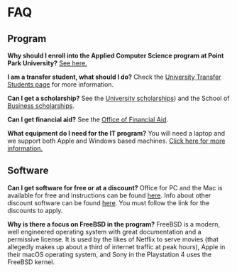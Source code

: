 # FAQ

## Program

**Why should I enroll into the Applied Computer Science program at Point Park University?**
[See here.](why)

**I am a transfer student, what should I do?**
Check the [University Transfer Students page](http://www.pointpark.edu/Admissions/Undergraduate/TransferStudents) for more information.

**Can I get a scholarship?**
See the [University scholarships](https://www.pointpark.edu/admissions/financialaid/typesoffinancialaid/scholarships/pointparkscholarships/businessartssciencescommscholarships)) and the School of [Business scholarships](https://www.pointpark.edu/academics/schools/business/undergraduateprogram/other-programs-and-scholarships/undergraduate-business-scholarships/index).

**Can I get financial aid?**
See the [Office of Financial Aid](http://www.pointpark.edu/About/TuitionCosts/FinancialAid).

**What equipment do I need for the IT program?**
You will need a laptop and we support both Apple and Windows based machines. [Click here for more information.](equipment)

## Software

**Can I get software for free or at a discount?**
Office for PC and the Mac is available for free and instructions can be found [here](office). Info about other discount software can be found [here](https://www.pointpark.edu/about/admindepts/technologyservices/technologyresources/computerpurchasingprogram/index). You must follow the link for the discounts to apply.

**Why is there a focus on FreeBSD in the program?**
FreeBSD is a modern, well engineered operating system with great documentation and a permissive license. It is used by the likes of Netflix to serve movies (that allegedly makes up about a third of internet traffic at peak hours), Apple in their macOS operating system, and Sony in the Playstation 4 uses the FreeBSD kernel.
